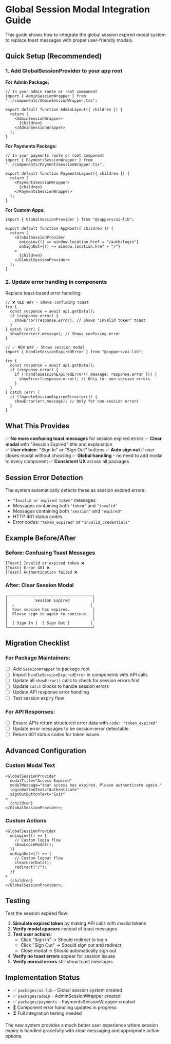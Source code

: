 # Global Session Modal Integration Guide

This guide shows how to integrate the global session expired modal system to replace toast messages
with proper user-friendly modals.

## Quick Setup (Recommended)

### 1. Add GlobalSessionProvider to your app root

**For Admin Package:**

```tsx
// In your admin route or root component
import { AdminSessionWrapper } from "../components/AdminSessionWrapper.tsx";

export default function AdminLayout({ children }) {
  return (
    <AdminSessionWrapper>
      {children}
    </AdminSessionWrapper>
  );
}
```

**For Payments Package:**

```tsx
// In your payments route or root component
import { PaymentsSessionWrapper } from "../components/PaymentsSessionWrapper.tsx";

export default function PaymentsLayout({ children }) {
  return (
    <PaymentsSessionWrapper>
      {children}
    </PaymentsSessionWrapper>
  );
}
```

**For Custom Apps:**

```tsx
import { GlobalSessionProvider } from "@suppers/ui-lib";

export default function AppRoot({ children }) {
  return (
    <GlobalSessionProvider
      onLogin={() => window.location.href = "/auth/login"}
      onSignOut={() => window.location.href = "/"}
    >
      {children}
    </GlobalSessionProvider>
  );
}
```

### 2. Update error handling in components

Replace toast-based error handling:

```tsx
// ❌ OLD WAY - Shows confusing toast
try {
  const response = await api.getData();
  if (response.error) {
    showError(response.error); // Shows "Invalid token" toast
  }
} catch (err) {
  showError(err.message); // Shows confusing error
}
```

```tsx
// ✅ NEW WAY - Shows session modal
import { handleSessionExpiredError } from "@suppers/ui-lib";

try {
  const response = await api.getData();
  if (response.error) {
    if (!handleSessionExpiredError({ message: response.error })) {
      showError(response.error); // Only for non-session errors
    }
  }
} catch (err) {
  if (!handleSessionExpiredError(err)) {
    showError(err.message); // Only for non-session errors
  }
}
```

## What This Provides

✅ **No more confusing toast messages** for session expired errors ✅ **Clear modal** with "Session
Expired" title and explanation\
✅ **User choice**: "Sign In" or "Sign Out" buttons ✅ **Auto sign out** if user closes modal
without choosing ✅ **Global handling** - no need to add modal to every component ✅ **Consistent
UX** across all packages

## Session Error Detection

The system automatically detects these as session expired errors:

- `"Invalid or expired token"` messages
- Messages containing both `"token"` and `"invalid"`
- Messages containing both `"session"` and `"expired"`
- HTTP 401 status codes
- Error codes: `"token_expired"` or `"invalid_credentials"`

## Example Before/After

### Before: Confusing Toast Messages

```
[Toast] Invalid or expired token ❌
[Toast] Error 401 ❌  
[Toast] Authentication failed ❌
```

### After: Clear Session Modal

```
┌─────────────────────────────────────┐
│            Session Expired          │
│  ⚠️                                 │
│  Your session has expired.          │
│  Please sign in again to continue.  │
│                                     │
│  [ Sign In ]  [ Sign Out ]         │
└─────────────────────────────────────┘
```

## Migration Checklist

### For Package Maintainers:

- [ ] Add `SessionWrapper` to package root
- [ ] Import `handleSessionExpiredError` in components with API calls
- [ ] Update all `showError()` calls to check for session errors first
- [ ] Update `catch` blocks to handle session errors
- [ ] Update API response error handling
- [ ] Test session expiry flow

### For API Responses:

- [ ] Ensure APIs return structured error data with `code: "token_expired"`
- [ ] Update error messages to be session-error detectable
- [ ] Return 401 status codes for token issues

## Advanced Configuration

### Custom Modal Text

```tsx
<GlobalSessionProvider
  modalTitle="Access Expired"
  modalMessage="Your access has expired. Please authenticate again."
  loginButtonText="Authenticate"
  signOutButtonText="Exit"
>
  {children}
</GlobalSessionProvider>;
```

### Custom Actions

```tsx
<GlobalSessionProvider
  onLogin={() => {
    // Custom login flow
    showLoginModal();
  }}
  onSignOut={() => {
    // Custom logout flow
    clearUserData();
    redirect("/");
  }}
>
  {children}
</GlobalSessionProvider>;
```

## Testing

Test the session expired flow:

1. **Simulate expired token** by making API calls with invalid tokens
2. **Verify modal appears** instead of toast messages
3. **Test user actions**:
   - Click "Sign In" → Should redirect to login
   - Click "Sign Out" → Should sign out and redirect
   - Close modal → Should automatically sign out
4. **Verify no toast errors** appear for session issues
5. **Verify normal errors** still show toast messages

## Implementation Status

- ✅ `packages/ui-lib` - Global session system created
- ✅ `packages/admin` - AdminSessionWrapper created
- ✅ `packages/payments` - PaymentsSessionWrapper created
- 🔄 Component error handling updates in progress
- ⏳ Full integration testing needed

The new system provides a much better user experience where session expiry is handled gracefully
with clear messaging and appropriate action options.
